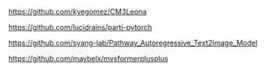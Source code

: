 https://github.com/kyegomez/CM3Leona

https://github.com/lucidrains/parti-pytorch

https://github.com/syang-lab/Pathway_Autoregressive_Text2Image_Model

https://github.com/maybelx/mvsformerplusplus
